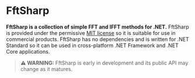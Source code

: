 # FftSharp

**FftSharp is a collection of simple FFT and IFFT methods for .NET.** FftSharp is provided under the permissive [MIT license](LICENSE) so it is suitable for use in commercial products. FftSharp has no dependencies and is written for .NET Standard so it can be used in cross-platform .NET Framework and .NET Core applications.

> **⚠️ WARNING:** FftSharp is early in development and its public API may change as it matures.